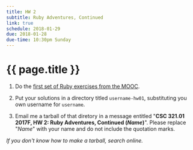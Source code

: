 ```yaml
---
title: HW 2
subtitle: Ruby Adventures, Continued
link: true
schedule: 2018-01-29
due: 2018-01-28
due-time: 10:30pm Sunday
---
```

# {{ page.title }}

1. Do the [first set of Ruby exercises from the MOOC](https://github.com/saasbook/hw-ruby-intro).

2. Put your solutions in a directory titled `username-hw01`, substituting you own
username for `username`.

3. Email me a tarball of that diretory in a message entitled "**CSC 321.01
2017F, HW 2: Ruby Adventures, Continued (_Name_)**".  Please replace
"_Name_" with your name and do not include the quotation marks.

_If you don't know how to make a tarball, search online._
